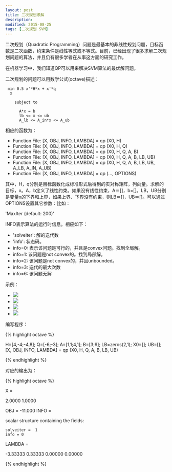 ```yaml
---
layout: post
title: 二次规划求解
description: 
modified: 2015-08-25
tags: [二次规划 SVM]
---
```


二次规划（Quadratic Programming）问题是最基本的非线性规划问题，目标函数是二次函数，约束条件是线性等式或不等式。目前，已经出现了很多求解二次规划问题的算法，并且仍有很多学者在从事这方面的研究工作。

在机器学习中，我们知道QP可以用来解决SVM算法的最优解问题。

二次规划的问题可以用数学公式(octave)描述：

     min 0.5 x'*H*x + x'*q
      x

        subject to

          A*x = b
          lb <= x <= ub
          A_lb <= A_in*x <= A_ub

相应的函数为：

- Function File: [X, OBJ, INFO, LAMBDA] = qp (X0, H)
- Function File: [X, OBJ, INFO, LAMBDA] = qp (X0, H, Q)
- Function File: [X, OBJ, INFO, LAMBDA] = qp (X0, H, Q, A, B)
- Function File: [X, OBJ, INFO, LAMBDA] = qp (X0, H, Q, A, B, LB, UB)
- Function File: [X, OBJ, INFO, LAMBDA] = qp (X0, H, Q, A, B, LB, UB, A_LB, A_IN, A_UB)
- Function File: [X, OBJ, INFO, LAMBDA] = qp (..., OPTIONS)


其中，H，q分别是目标函数化成标准形式后得到的实对称矩阵，列向量。求解的目标，x。A，b定义了线性约束。如果没有线性约束，A＝[]，b=[]。LB，UB分别是变量x的下界和上界，如果上界、下界没有约束，则LB＝[]，UB＝[]。可以通过OPTIONS设置其它参数：比如：

'MaxIter (default: 200)'

INFO表示算法的运行时信息。相应如下：

- 'solveiter': 解的迭代数
- 'info': 状态码。
- info=0: 表示该问题是可行的，并且是convex问题。找到全局解。
- info=1: 该问题是not convex的。找到局部解。
- info=2: 该问题是not convex的，并且unbounded。
- info=3: 迭代的最大次数
- info=6: 该问题无解

示例：

- <img src="http://www.forkosh.com/mathtex.cgi?min f(x)=2x_1^2-4x_1x_2+4x_2^2-6x_1-3x_2">
- <img src="http://www.forkosh.com/mathtex.cgi?x_1+x_2<=3">
- <img src="http://www.forkosh.com/mathtex.cgi?4x_1+x+2<=9">
- <img src="http://www.forkosh.com/mathtex.cgi?x_1\geq0,x_2\geq0">

编写程序：

{% highlight octave %}

H=[4,-4;-4,8];
Q=[-6;-3];
A=[1,1;4,1];
B=[3;9];
LB=zeros(2,1);
X0=[];
UB=[];
[X, OBJ, INFO, LAMBDA] = qp (X0, H, Q, A, B, LB, UB)

{% endhighlight %}

对应的输出为：

{% highlight octave %}

X =

   2.0000
   1.0000

OBJ = -11.000
INFO =

  scalar structure containing the fields:

    solveiter =  1
    info = 0

LAMBDA =

  -3.33333
   0.33333
   0.00000
   0.00000
   
{% endhighlight %}   
  

